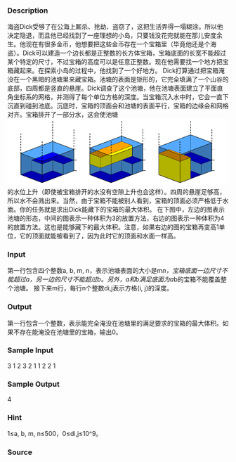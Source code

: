 
### Description
海盗Dick受够了在公海上厮杀、抢劫、盗窃了，这把生活弄得一塌糊涂。所以他决定隐退，而且他已经找到了一座理想的小岛，只要钱没花完就能在那儿安度余生。他现在有很多金币，他想要把这些金币存在一个宝箱里（毕竟他还是个海盗）。Dick可以建造一个边长都是正整数的长方体宝箱，宝箱底面的长宽不能超过某个特定的尺寸，不过宝箱的高度可以是任意正整数。现在他需要找一个地方把宝箱藏起来。在探索小岛的过程中，他找到了一个好地方。
Dick打算通过把宝箱淹没在一个黑暗的池塘里来藏宝箱。池塘的表面是矩形的，它完全填满了一个山谷的底部，四周都是竖直的悬崖。Dick调查了这个池塘，他在池塘表面建立了平面直角坐标系的网格，并测得了每个单位方格的深度。当宝箱沉入水中时，它会一直下沉直到碰到池底。沉底时，宝箱的顶面会和池塘的表面平行，宝箱的边缘会和网格对齐。宝箱排开了一部分水，这会使池塘![](/JudgeOnline/upload/201504/2222222.png)的水位上升（即使被宝箱排开的水没有空隙上升也会这样）。四周的悬崖足够高，所以水不会溅出来。当然，由于宝箱不能被别人看到，宝箱的顶面必须严格低于水面。你的任务就是求出Dick能藏下的宝箱的最大体积。
在下图中，左边的图表示池塘的形态，中间的图表示一种体积为3的放置方法，右边的图表示一种体积为4的放置方法。这也是能够藏下的最大体积。注意，如果右边的图的宝箱再变高1单位，它的顶面就能被看到了，因为此时它的顶面和水面一样高。



### Input
第一行包含四个整数a, b, m, n，表示池塘表面的大小是m*n，宝箱底面一边尺寸不能超过a，另一边的尺寸不能超过b。另外，a和b满足底面为a*b的宝箱不能覆盖整个池塘。
接下来m行，每行n个整数di,j表示方格(i, j)的深度。


### Output
第一行包含一个整数，表示能完全淹没在池塘里的满足要求的宝箱的最大体积。如果不存在能淹没在池塘里的宝箱，输出0。


### Sample Input
3 1 2 3
2 1 1
2 2 1
### Sample Output
4

### Hint
1≤a, b, m, n≤500，0≤di,j≤10^9。

### Source

